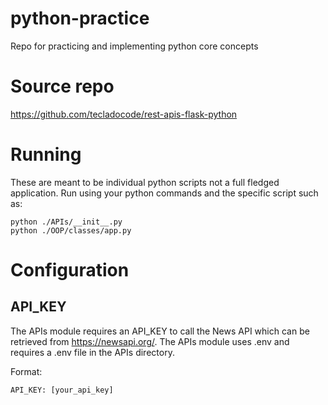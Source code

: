 # python-practice
Repo for practicing and implementing python core concepts

# Source repo
https://github.com/tecladocode/rest-apis-flask-python

# Running
These are meant to be individual python scripts not a full fledged application. Run using your python commands and the specific script such as:

```
python ./APIs/__init__.py
python ./OOP/classes/app.py
```

# Configuration
## API_KEY
The APIs module requires an API_KEY to call the News API which can be retrieved from https://newsapi.org/. The APIs module uses .env and requires a .env file in the APIs directory.

Format:
```
API_KEY: [your_api_key]
```